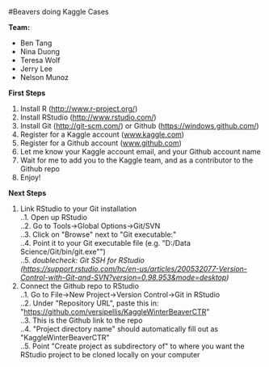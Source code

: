 #Beavers doing Kaggle Cases

**Team:**
- Ben Tang
- Nina Duong
- Teresa Wolf
- Jerry Lee
- Nelson Munoz

**First Steps**  
1. Install R (http://www.r-project.org/)  
2. Install RStudio (http://www.rstudio.com/)  
3. Install Git (http://git-scm.com/) or Github (https://windows.github.com/)  
4. Register for a Kaggle account (www.kaggle.com)  
5. Register for a Github account (www.github.com)  
6. Let me know your Kaggle account email, and your Github account name  
7. Wait for me to add you to the Kaggle team, and as a contributor to the Github repo  
8. Enjoy!  

**Next Steps** 
1. Link RStudio to your Git installation  
..1. Open up RStudio  
..2. Go to Tools->Global Options->Git/SVN  
..3. Click on "Browse" next to "Git executable:"  
..4. Point it to your Git executable file (e.g. "D:/Data Science/Git/bin/git.exe"")  
..5. *doublecheck: Git SSH for RStudio (https://support.rstudio.com/hc/en-us/articles/200532077-Version-Control-with-Git-and-SVN?version=0.98.953&mode=desktop)*  
2. Connect the Github repo to RStudio  
..1. Go to File->New Project->Version Control->Git in RStudio  
..2. Under "Repository URL", paste this in: "https://github.com/versipellis/KaggleWinterBeaverCTR"  
..3. This is the Github link to the repo  
..4. "Project directory name" should automatically fill out as "KaggleWinterBeaverCTR"  
..5. Point "Create project as subdirectory of" to where you want the RStudio project to be cloned locally on your computer  
